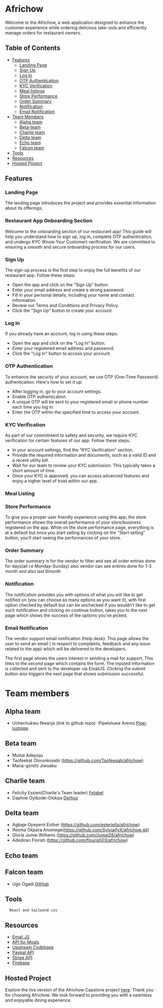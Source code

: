 # Africhow
Welcome to the Africhow, a web application designed to enhance the customer experience while ordering delicious take-outs and efficiently manage orders for restaurant owners.

## Table of Contents
- [Features](#features)
  - [Landing Page](#landing-page)
  - [Sign Up](#sign-up)
  - [Log In](#log-in)
  - [OTP Authentication](#otp-authentication)
  - [KYC Verification](#kyc-verification)
  - [Meal listings](#meal-listings)
  - [Store Performance](#store-performance)
  - [Order Summary](#order-summary)
  - [Notification](#notification)
  - [Email Notification](#email-notification)
- [Team Members](#team-members)
  - [Alpha team](#alpha-team)
  - [Beta-team](#beta-team)
  - [Charlie team](#charlie-team)
  - [Delta team](#delta-team)
  - [Echo team](#echo-team)
  - [Falcon team](#falcon-team)
- [Tools](#tools)
- [Resources](#resources)
- [Hosted Project](#hosted-project)


## Features

### Landing Page
The landing page introduces the project and provides essential information about its offerings.

### Restaurant App Onboarding Section

Welcome to the onboarding section of our restaurant app! This guide will help you understand how to sign up, log in, complete OTP authentication, and undergo KYC (Know Your Customer) verification. We are committed to ensuring a smooth and secure onboarding process for our users.

### Sign Up
The sign-up process is the first step to enjoy the full benefits of our restaurant app. Follow these steps:

- Open the app and click on the "Sign Up" button.
- Enter your email address and create a strong password.
- Fill in your personal details, including your name and contact information.
- Review our Terms and Conditions and Privacy Policy.
- Click the "Sign Up" button to create your account.

### Log In
If you already have an account, log in using these steps:

- Open the app and click on the "Log In" button.
- Enter your registered email address and password.
- Click the "Log In" button to access your account.

### OTP Authentication
To enhance the security of your account, we use OTP (One-Time Password) authentication. Here's how to set it up:

- After logging in, go to your account settings.
- Enable OTP authentication.
- A unique OTP will be sent to your registered email or phone number each time you log in.
- Enter the OTP within the specified time to access your account.

### KYC Verification
As part of our commitment to safety and security, we require KYC verification for certain features of our app. Follow these steps:

- In your account settings, find the "KYC Verification" section.
- Provide the required information and documents, such as a valid ID and a recent utility bill.
- Wait for our team to review your KYC submission. This typically takes a short amount of time.
- Once your KYC is approved, you can access advanced features and enjoy a higher level of trust within our app.

### Meal Listing

### Store Performance
To give you a proper user friendly experience using this app, the store performance shows the overall performance of your store/business registered on the app. While on the store performance page, everything is at a default but once you start selling by clicking on the "Start selling" button, you'll start seeing the performances of your store.

### Order Summary
The order summary is for the vendor to filter and see all order entries done for days(all i.e Monday-Sunday) also vendor can see entires done for 1-3 month and also last 6month

### Notification
The notification provides you with options of what you will like to get notified on (you can choose as many options as you want it), with first option checked by default but can be unchecked if you wouldn't like to get such notification and clicking on continue button, takes you to the next page which shows the success of the options you've picked.

### Email Notification
The vendor support email notification (Help desk). This page allows the user to send an email ( in respect to complaints, feedback and any issue related to the app) which will be delivered to the developers. 

The first page shows the users interest in sending a mail for support, This links to the second page which contains the form. The inputed information is collected and sent to the developer via EmailJS. Clicking the submit button also triggers the next page that shows submission successful.

# Team members
## Alpha team
- Uchechukwu Nwanja (link to github repo)
-Pipeloluwa Aremo [Pipe-justpipe](https://github.com/pipe-justpipe)

## Beta team
- Mutiat Adepoju
- Taofeekat Olorunkosebi (https://github.com/Taofeeqah/africhow)
- Maria-goretti Jiwuaku 

## Charlie team
- Felicity Essien(Charlie's Team leader) [Felabel](https://github.com/felabel/africhow)
- Daphne Oyibode-Olokpa [Derhuv](https://github.com/derhuv/africhow)

## Delta team
- Agbaje Opeyemi Esther (https://github.com/esteriella/africhow)
- Ifeoma Okpara Anumege(https://github.com/SylviaifyX/africhow.git)
- Gloria Jumai Williams (https://github.com/Jumai26/africhow)
- Adediran Florish (https://github.com/flourish03/africhow)


## Echo team

## Falcon team
- Ugo Ogadi [GitHub](https://github.com/thisislaait)


## Tools
      React and tailwind css


## Resources

- [Email JS](https://www.emailjs.com/)
- [API for Meals](https://www.themealdb.com/api/json/v1/1/categories.php)
- [Upstream Codebase](https://github.com/PrincessMaggy/africhow)
- [Paypal API](https://developer.paypal.com/api/rest/)
- [Stripe API](https://stripe.com/docs/api)
- [Firebase](https://firebase.google.com/docs/build)


## Hosted Project

Explore the live version of the Africhow Capstone project [here](https://africhow.vercel.app/).
Thank you for choosing Africhow. We look forward to providing you with a seamless and enjoyable dining experience.
